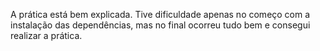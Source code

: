 A prática está bem explicada. Tive dificuldade apenas no começo com a instalação das dependências, mas no final ocorreu tudo bem e consegui realizar a prática.

